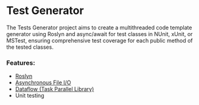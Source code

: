 # Test Generator

The Tests Generator project aims to create a multithreaded code template generator using Roslyn and async/await for test classes in NUnit, xUnit, or MSTest, ensuring comprehensive test coverage for each public method of the tested classes.

### Features:

- [Roslyn](http://roslynquoter.azurewebsites.net/)
- [Asynchronous File I/O](https://learn.microsoft.com/en-us/dotnet/standard/io/asynchronous-file-i-o)
- [Dataflow (Task Parallel Library)](https://learn.microsoft.com/en-us/dotnet/standard/parallel-programming/dataflow-task-parallel-library)
- Unit testing

